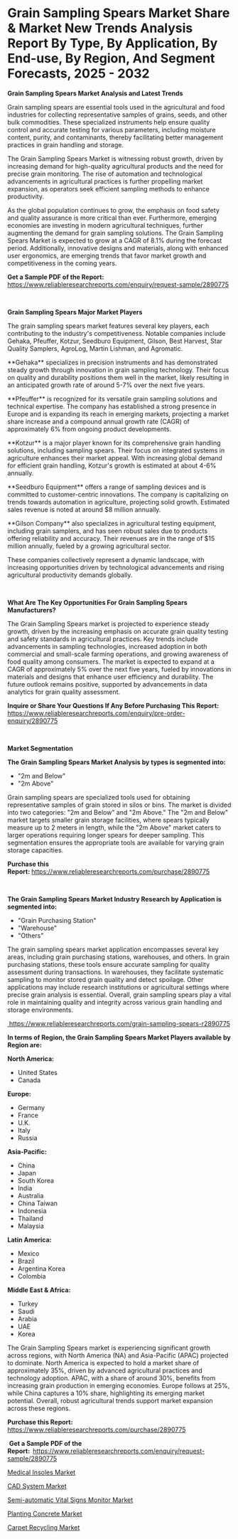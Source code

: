 <p><h1>Grain Sampling Spears Market Share & Market New Trends Analysis Report By Type, By Application, By End-use, By Region, And Segment Forecasts, 2025 - 2032</h1></p><p><strong>Grain Sampling Spears Market Analysis and Latest Trends</strong></p>
<p><p>Grain sampling spears are essential tools used in the agricultural and food industries for collecting representative samples of grains, seeds, and other bulk commodities. These specialized instruments help ensure quality control and accurate testing for various parameters, including moisture content, purity, and contaminants, thereby facilitating better management practices in grain handling and storage.</p><p>The Grain Sampling Spears Market is witnessing robust growth, driven by increasing demand for high-quality agricultural products and the need for precise grain monitoring. The rise of automation and technological advancements in agricultural practices is further propelling market expansion, as operators seek efficient sampling methods to enhance productivity.</p><p>As the global population continues to grow, the emphasis on food safety and quality assurance is more critical than ever. Furthermore, emerging economies are investing in modern agricultural techniques, further augmenting the demand for grain sampling solutions. The Grain Sampling Spears Market is expected to grow at a CAGR of 8.1% during the forecast period. Additionally, innovative designs and materials, along with enhanced user ergonomics, are emerging trends that favor market growth and competitiveness in the coming years.</p></p>
<p><strong>Get a Sample PDF of the Report:&nbsp;</strong> <a href="https://www.reliableresearchreports.com/enquiry/request-sample/2890775?utm_campaign=33&utm_medium=2&utm_source=Github&utm_content=ia&utm_term=14032025&utm_id=grain-sampling-spears">https://www.reliableresearchreports.com/enquiry/request-sample/2890775</a></p>
<p>&nbsp;</p>
<p><strong>Grain Sampling Spears Major Market Players</strong></p>
<p><p>The grain sampling spears market features several key players, each contributing to the industry's competitiveness. Notable companies include Gehaka, Pfeuffer, Kotzur, Seedburo Equipment, Gilson, Best Harvest, Star Quality Samplers, AgroLog, Martin Lishman, and Agromatic.</p><p>**Gehaka** specializes in precision instruments and has demonstrated steady growth through innovation in grain sampling technology. Their focus on quality and durability positions them well in the market, likely resulting in an anticipated growth rate of around 5-7% over the next five years.</p><p>**Pfeuffer** is recognized for its versatile grain sampling solutions and technical expertise. The company has established a strong presence in Europe and is expanding its reach in emerging markets, projecting a market share increase and a compound annual growth rate (CAGR) of approximately 6% from ongoing product developments.</p><p>**Kotzur** is a major player known for its comprehensive grain handling solutions, including sampling spears. Their focus on integrated systems in agriculture enhances their market appeal. With increasing global demand for efficient grain handling, Kotzur's growth is estimated at about 4-6% annually.</p><p>**Seedburo Equipment** offers a range of sampling devices and is committed to customer-centric innovations. The company is capitalizing on trends towards automation in agriculture, projecting solid growth. Estimated sales revenue is noted at around $8 million annually.</p><p>**Gilson Company** also specializes in agricultural testing equipment, including grain samplers, and has seen robust sales due to products offering reliability and accuracy. Their revenues are in the range of $15 million annually, fueled by a growing agricultural sector.</p><p>These companies collectively represent a dynamic landscape, with increasing opportunities driven by technological advancements and rising agricultural productivity demands globally.</p></p>
<p>&nbsp;</p>
<p><strong>What Are The Key Opportunities For Grain Sampling Spears Manufacturers?</strong></p>
<p><p>The Grain Sampling Spears market is projected to experience steady growth, driven by the increasing emphasis on accurate grain quality testing and safety standards in agricultural practices. Key trends include advancements in sampling technologies, increased adoption in both commercial and small-scale farming operations, and growing awareness of food quality among consumers. The market is expected to expand at a CAGR of approximately 5% over the next five years, fueled by innovations in materials and designs that enhance user efficiency and durability. The future outlook remains positive, supported by advancements in data analytics for grain quality assessment.</p></p>
<p><strong>Inquire or Share Your Questions If Any Before Purchasing This Report:</strong> <a href="https://www.reliableresearchreports.com/enquiry/pre-order-enquiry/2890775?utm_campaign=33&utm_medium=2&utm_source=Github&utm_content=ia&utm_term=14032025&utm_id=grain-sampling-spears">https://www.reliableresearchreports.com/enquiry/pre-order-enquiry/2890775</a></p>
<p>&nbsp;</p>
<p><strong>Market Segmentation</strong></p>
<p><strong>The Grain Sampling Spears Market Analysis by types is segmented into:</strong></p>
<p><ul><li>"2m and Below"</li><li>"2m Above"</li></ul></p>
<p><p>Grain sampling spears are specialized tools used for obtaining representative samples of grain stored in silos or bins. The market is divided into two categories: "2m and Below" and "2m Above." The "2m and Below" market targets smaller grain storage facilities, where spears typically measure up to 2 meters in length, while the "2m Above" market caters to larger operations requiring longer spears for deeper sampling. This segmentation ensures the appropriate tools are available for varying grain storage capacities.</p></p>
<p><strong>Purchase this Report:&nbsp;</strong><a href="https://www.reliableresearchreports.com/purchase/2890775?utm_campaign=33&utm_medium=2&utm_source=Github&utm_content=ia&utm_term=14032025&utm_id=grain-sampling-spears">https://www.reliableresearchreports.com/purchase/2890775</a></p>
<p>&nbsp;</p>
<p><strong>The Grain Sampling Spears Market Industry Research by Application is segmented into:</strong></p>
<p><ul><li>"Grain Purchasing Station"</li><li>"Warehouse"</li><li>"Others"</li></ul></p>
<p><p>The grain sampling spears market application encompasses several key areas, including grain purchasing stations, warehouses, and others. In grain purchasing stations, these tools ensure accurate sampling for quality assessment during transactions. In warehouses, they facilitate systematic sampling to monitor stored grain quality and detect spoilage. Other applications may include research institutions or agricultural settings where precise grain analysis is essential. Overall, grain sampling spears play a vital role in maintaining quality and integrity across various grain handling and storage environments.</p></p>
<p><a href="https://www.reliableresearchreports.com/grain-sampling-spears-r2890775?utm_campaign=33&utm_medium=2&utm_source=Github&utm_content=ia&utm_term=14032025&utm_id=grain-sampling-spears">&nbsp;https://www.reliableresearchreports.com/grain-sampling-spears-r2890775</a></p>
<p><strong>In terms of Region, the Grain Sampling Spears Market Players available by Region are:</strong></p>
<p>
    <p> <strong> North America: </strong>
        <ul>
            <li>United States</li>
            <li>Canada</li>
        </ul>
        </p> 
    <p> <strong> Europe: </strong>
        <ul>
            <li>Germany</li>
            <li>France</li>
            <li>U.K.</li>
            <li>Italy</li>
            <li>Russia</li>
        </ul>
        </p> 
    <p> <strong> Asia-Pacific: </strong>
        <ul>
            <li>China</li>
            <li>Japan</li>
            <li>South Korea</li>
            <li>India</li>
            <li>Australia</li>
            <li>China Taiwan</li>
            <li>Indonesia</li>
            <li>Thailand</li>
            <li>Malaysia</li>
        </ul>
        </p> 
    <p> <strong> Latin America: </strong>
        <ul>
            <li>Mexico</li>
            <li>Brazil</li>
            <li>Argentina Korea</li>
            <li>Colombia</li>
        </ul>
        </p> 
    <p> <strong> Middle East & Africa: </strong>
        <ul>
            <li>Turkey</li>
            <li>Saudi</li>
            <li>Arabia</li>
            <li>UAE</li>
            <li>Korea</li>
        </ul>
    </p>
    </p>
<p><p>The Grain Sampling Spears market is experiencing significant growth across regions, with North America (NA) and Asia-Pacific (APAC) projected to dominate. North America is expected to hold a market share of approximately 35%, driven by advanced agricultural practices and technology adoption. APAC, with a share of around 30%, benefits from increasing grain production in emerging economies. Europe follows at 25%, while China captures a 10% share, highlighting its emerging market potential. Overall, robust agricultural trends support market expansion across these regions.</p></p>
<p><strong>Purchase this Report: </strong><a href="https://www.reliableresearchreports.com/purchase/2890775?utm_campaign=33&utm_medium=2&utm_source=Github&utm_content=ia&utm_term=14032025&utm_id=grain-sampling-spears">https://www.reliableresearchreports.com/purchase/2890775</a></p>
<p>&nbsp;<strong>Get a Sample PDF of the Report:&nbsp;&nbsp;</strong><a href="https://www.reliableresearchreports.com/enquiry/request-sample/2890775?utm_campaign=33&utm_medium=2&utm_source=Github&utm_content=ia&utm_term=14032025&utm_id=grain-sampling-spears">https://www.reliableresearchreports.com/enquiry/request-sample/2890775</a></p>
<p><strong></strong></p>
<p><p><a href="https://github.com/ritooesiaba/Market-Research-Report-List-1/blob/main/medical-insoles-market.md?utm_campaign=33&utm_medium=2&utm_source=Github&utm_content=ia&utm_term=14032025&utm_id=grain-sampling-spears">Medical Insoles Market</a></p><p><a href="https://github.com/palenjeppecd/Market-Research-Report-List-1/blob/main/cad-system-market.md?utm_campaign=33&utm_medium=2&utm_source=Github&utm_content=ia&utm_term=14032025&utm_id=grain-sampling-spears">CAD System Market</a></p><p><a href="https://github.com/sawrovpipolo/Market-Research-Report-List-1/blob/main/semi-automatic-vital-signs-monitor-market.md?utm_campaign=33&utm_medium=2&utm_source=Github&utm_content=ia&utm_term=14032025&utm_id=grain-sampling-spears">Semi-automatic Vital Signs Monitor Market</a></p><p><a href="https://github.com/aarajlyre/Market-Research-Report-List-1/blob/main/planting-concrete-market.md?utm_campaign=33&utm_medium=2&utm_source=Github&utm_content=ia&utm_term=14032025&utm_id=grain-sampling-spears">Planting Concrete Market</a></p><p><a href="https://github.com/raaschadonle/Market-Research-Report-List-1/blob/main/carpet-recycling-market.md?utm_campaign=33&utm_medium=2&utm_source=Github&utm_content=ia&utm_term=14032025&utm_id=grain-sampling-spears">Carpet Recycling Market</a></p></p>